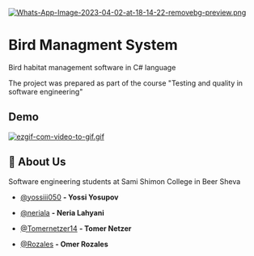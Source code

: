 [![Whats-App-Image-2023-04-02-at-18-14-22-removebg-preview.png](https://i.postimg.cc/vZFTvS2Y/Whats-App-Image-2023-04-02-at-18-14-22-removebg-preview.png)](https://postimg.cc/xc59fgSh)
# Bird Managment System

Bird habitat management software in C# language

The project was prepared as part of the course "Testing and quality in software engineering"

## Demo
[![ezgif-com-video-to-gif.gif](https://i.postimg.cc/t4CNt5rM/ezgif-com-video-to-gif.gif)](https://postimg.cc/F78ShjXy)

## 🚀 About Us
Software engineering students at Sami Shimon College in Beer Sheva

- [@yossiii050](https://github.com/yossiii050) **- Yossi Yosupov**

- [@neriala](https://github.com/neriala) **- Neria Lahyani**

- [@Tomernetzer14](https://github.com/Tomernetzer14) **- Tomer Netzer**

- [@Rozales](https://github.com/Rozales) **- Omer Rozales**
